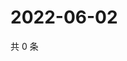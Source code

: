 # 2022-06-02

共 0 条

<!-- BEGIN WEIBO -->
<!-- 最后更新时间 Thu Jun 02 2022 04:01:24 GMT+0800 (China Standard Time) -->

<!-- END WEIBO -->
